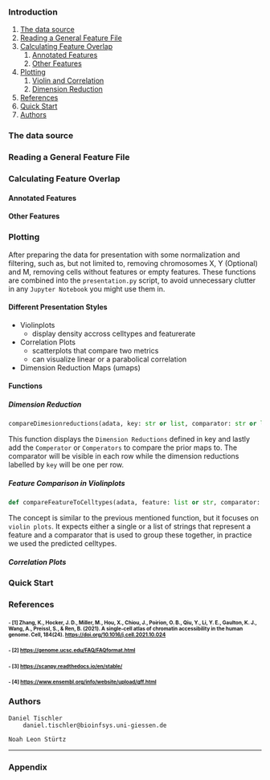 ### Introduction


1. [The data source](#The-data-source)
2. [Reading a General Feature File](#Reading-a-fragment-file)
3. [Calculating Feature Overlap](#Plotting)
   1. [Annotated Features](#Mean-and-Median)
   2. [Other Features](#Distribution-into-groups)
4. [Plotting](#Distribution-per-cell)
   1. [Violin and Correlation](#Calculate-the-fit)
   2. [Dimension Reduction](#Calculate-a-score)
5. [References](#References)
6. [Quick Start](#testing)
7. [Authors](#Authors)

### The data source

### Reading a General Feature File

### Calculating Feature Overlap

#### Annotated Features

#### Other Features

### Plotting

After preparing the data for presentation with some normalization and filtering, such as, but not limited to, removing chromosomes X, Y (Optional) and M, removing cells without features or empty features.
These functions are combined into the `presentation.py` script, to avoid unnecessary clutter in any `Jupyter Notebook` you might use them in.

#### Different Presentation Styles

- Violinplots
  - display density accross celltypes and featurerate
- Correlation Plots
  - scatterplots that compare two metrics
  - can visualize linear or a parabolical correlation
- Dimension Reduction Maps (umaps)

#### Functions

##### Dimension Reduction
```py
compareDimesionreductions(adata, key: str or list, comparator: str or list)
```

This function displays the `Dimension Reductions` defined in key and lastly add the `Comperator` or `Comperators` to compare the prior maps to. The comparator will be visible in each row while the dimension reductions labelled by `key` will be one per row.

##### Feature Comparison in Violinplots

```py
def compareFeatureToCelltypes(adata, feature: list or str, comparator: str, save=None):
```

The concept is similar to the previous mentioned function, but it focuses on `violin plots`. It expects either a single or a list of strings that represent a feature and a comparator that is used to group these together, in practice we used the predicted celltypes.

##### Correlation Plots


### Quick Start


### References

#### <font size=1>- [1] Zhang, K., Hocker, J. D., Miller, M., Hou, X., Chiou, J., Poirion, O. B., Qiu, Y., Li, Y. E., Gaulton, K. J., Wang, A., Preissl, S., &amp; Ren, B. (2021). A single-cell atlas of chromatin accessibility in the human genome. Cell, 184(24). https://doi.org/10.1016/j.cell.2021.10.024 </font>
#### <font size=1>- [2] https://genome.ucsc.edu/FAQ/FAQformat.html </font>
#### <font size=1>- [3] https://scanpy.readthedocs.io/en/stable/ </font> 
#### <font size=1>- [4] https://www.ensembl.org/info/website/upload/gff.html </font>

### Authors

    Daniel Tischler
        daniel.tischler@bioinfsys.uni-giessen.de

    Noah Leon Stürtz

---

### Appendix

